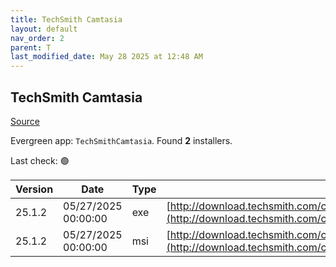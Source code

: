 ```yaml
---
title: TechSmith Camtasia
layout: default
nav_order: 2
parent: T
last_modified_date: May 28 2025 at 12:48 AM
---
```


## TechSmith Camtasia

[Source](https://www.techsmith.com/)

Evergreen app: `TechSmithCamtasia`. Found **2** installers.

Last check: 🟢

| Version | Date                | Type | URI                                                                                                                                                |
| ------- | ------------------- | ---- | -------------------------------------------------------------------------------------------------------------------------------------------------- |
| 25.1.2  | 05/27/2025 00:00:00 | exe  | [http://download.techsmith.com/camtasiastudio/releases/2512/camtasia.exe](http://download.techsmith.com/camtasiastudio/releases/2512/camtasia.exe) |
| 25.1.2  | 05/27/2025 00:00:00 | msi  | [http://download.techsmith.com/camtasiastudio/releases/2512/camtasia.msi](http://download.techsmith.com/camtasiastudio/releases/2512/camtasia.msi) |
